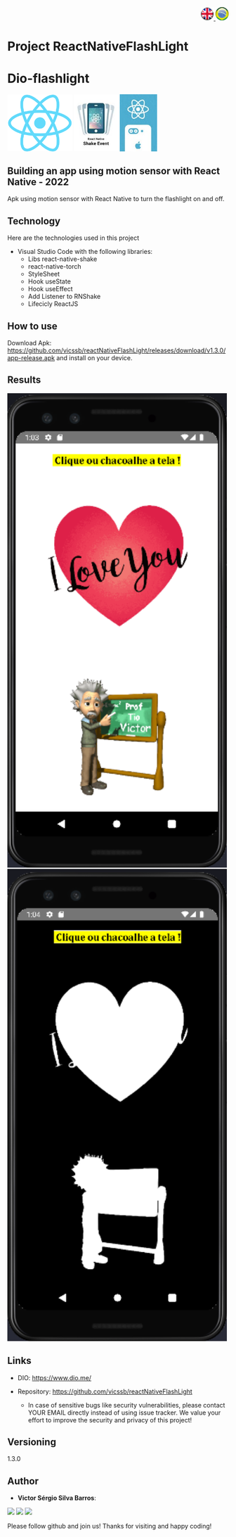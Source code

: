 <div align="right"> 
<a href="./readme.md"> <img src="./img/LogoUK.png" alt="Logo UK" width="30"/></a><a href="./leiame.md"> <img src="./img/logoBrazil.png" alt="Logo Brasil" width="30"/> </a>
</div>

<H1>Project ReactNativeFlashLight </H1>


# Dio-flashlight

<img src="./img/logoReact.png" alt="Logo INPE" width="148"/> <img src="./img/react-native-shake.png" alt="react-native-shake" width="100"/> <img src="./img/react-native-torch.png" alt="react-native-shake" width="85"/>
 
## Building an app using motion sensor with React Native - 2022
 
Apk using motion sensor with React Native to turn the flashlight on and off.
 
 
## Technology 
 
Here are the technologies used in this project
 
* Visual Studio Code with the following libraries:
  - Libs react-native-shake 
  - react-native-torch
  - StyleSheet
  - Hook useState
  - Hook useEffect
  - Add Listener to RNShake
  - Lifecicly ReactJS
 
## How to use
 
Download Apk: https://github.com/vicssb/reactNativeFlashLight/releases/download/v1.3.0/app-release.apk and install on your device.
 
## Results
 
 <img src="./img/tela1.png" alt="tela1" width="500"/>
 <img src="./img/tela2.png" alt="tela2" width="500"/>
 
 
## Links
 
  - DIO: https://www.dio.me/
  
  - Repository: https://github.com/vicssb/reactNativeFlashLight
    - In case of sensitive bugs like security vulnerabilities, please contact
      YOUR EMAIL directly instead of using issue tracker. We value your effort
      to improve the security and privacy of this project!
 
 
## Versioning
 
1.3.0
 
 
## Author
 
* **Victor Sérgio Silva Barros**: 


<p align="left">
  <a href="mailto:vicssb@gmail.com" alt="Gmail" target = "_blank">
  <img src="https://img.shields.io/badge/-Gmail-FF0000?style=flat-square&labelColor=FF0000&logo=gmail&logoColor=white&link=mailto:vicssb@gmail.com" /></a>

  <a href="https://www.linkedin.com/in/victor-sergio-silva-barros/" alt="Linkedin" target = "_blank">
  <img src="https://img.shields.io/badge/-Linkedin-0e76a8?style=flat-square&logo=Linkedin&logoColor=white&link=https://www.linkedin.com/in/victor-sergio-silva-barros/" /></a>

  <a href="https://wa.me/+5512987085327" alt="WhatsApp" target = "_blank">
  <img src="https://img.shields.io/badge/-WhatsApp-25d366?style=flat-square&labelColor=25d366&logo=whatsapp&logoColor=white&link=https://wa.me/+5512987085327"/></a>

  </p>  

<p>Please follow github and join us!
Thanks for visiting and happy coding!</p>
